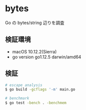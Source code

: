 # bytes
Go の bytes/string 辺りを調査

## 検証環境
* macOS 10.12.2(Sierra) 
* go version go1.12.5 darwin/amd64

## 検証
``` bash
# escape analysis
$ go build -gcflags '-m' main.go

# benchmark
$ go test -bench . -benchmem
```

